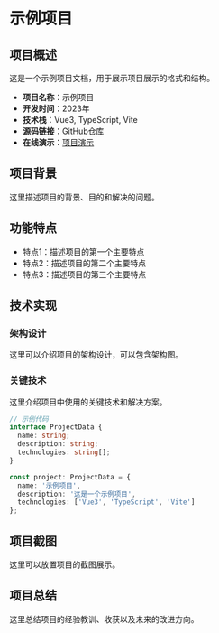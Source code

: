 # 示例项目

## 项目概述

这是一个示例项目文档，用于展示项目展示的格式和结构。

- **项目名称**：示例项目
- **开发时间**：2023年
- **技术栈**：Vue3, TypeScript, Vite
- **源码链接**：[GitHub仓库](https://github.com/your-username/project-name)
- **在线演示**：[项目演示](https://your-project-demo.com)

## 项目背景

这里描述项目的背景、目的和解决的问题。

## 功能特点

- 特点1：描述项目的第一个主要特点
- 特点2：描述项目的第二个主要特点
- 特点3：描述项目的第三个主要特点

## 技术实现

### 架构设计

这里可以介绍项目的架构设计，可以包含架构图。

### 关键技术

这里介绍项目中使用的关键技术和解决方案。

```typescript
// 示例代码
interface ProjectData {
  name: string;
  description: string;
  technologies: string[];
}

const project: ProjectData = {
  name: '示例项目',
  description: '这是一个示例项目',
  technologies: ['Vue3', 'TypeScript', 'Vite']
};
```

## 项目截图

这里可以放置项目的截图展示。

## 项目总结

这里总结项目的经验教训、收获以及未来的改进方向。 